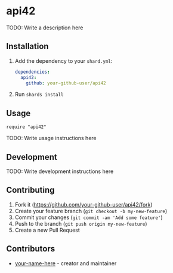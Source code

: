 # api42

TODO: Write a description here

## Installation

1. Add the dependency to your `shard.yml`:

   ```yaml
   dependencies:
     api42:
       github: your-github-user/api42
   ```

2. Run `shards install`

## Usage

```crystal
require "api42"
```

TODO: Write usage instructions here

## Development

TODO: Write development instructions here

## Contributing

1. Fork it (<https://github.com/your-github-user/api42/fork>)
2. Create your feature branch (`git checkout -b my-new-feature`)
3. Commit your changes (`git commit -am 'Add some feature'`)
4. Push to the branch (`git push origin my-new-feature`)
5. Create a new Pull Request

## Contributors

- [your-name-here](https://github.com/your-github-user) - creator and maintainer
